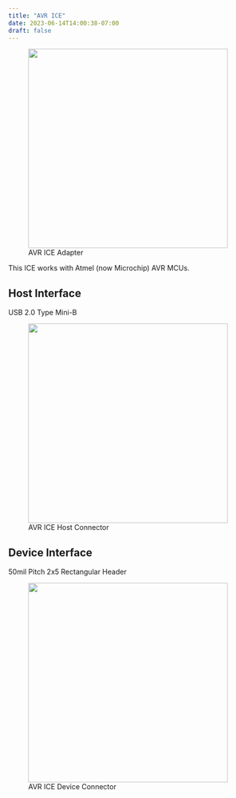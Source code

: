 ```yaml
---
title: "AVR ICE"
date: 2023-06-14T14:00:38-07:00
draft: false
---
```


<figure class="page-figure">
<img width="400rem" src="/images/debuggers/AVR_ICE_Front.jpg">
<figcaption> AVR ICE Adapter </figcaption>
</figure>

This ICE works with Atmel (now Microchip) AVR MCUs.

## Host Interface

USB 2.0 Type Mini-B

<figure class="page-figure">
<img width="400rem" src="/images/debuggers/AVR_ICE_HostConn.jpg">
<figcaption> AVR ICE Host Connector </figcaption>
</figure>


## Device Interface

50mil Pitch 2x5 Rectangular Header

<figure class="page-figure">
<img width="400rem" src="/images/debuggers/AVR_ICE_DevConn.jpg">
<figcaption> AVR ICE Device Connector </figcaption>
</figure>

